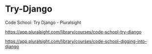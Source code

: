 # Try-Django
Code School: Try Django - Pluralsight

https://app.pluralsight.com/library/courses/code-school-try-django

https://app.pluralsight.com/library/courses/code-school-digging-into-django
